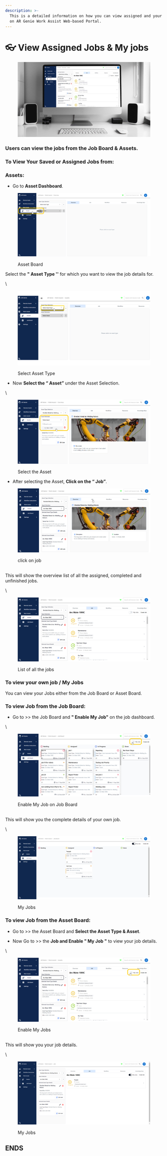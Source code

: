 ```yaml
---
description: >-
  This is a detailed information on how you can view assigned and your own jobs
  on AR Genie Work Assist Web-based Portal.
---
```


# 👓 View Assigned Jobs & My jobs

<figure><img src="../.gitbook/assets/Jobs  (1).jpg" alt=""><figcaption></figcaption></figure>

### Users can view the jobs from the Job Board & Assets.

### To View Your Saved or Assigned Jobs from:

### Assets:



* Go to **Asset Dashboard**.



<figure><img src="../.gitbook/assets/Asset Board_ (1).jpg" alt=""><figcaption><p>Asset Board <br></p></figcaption></figure>



Select the **" Asset Type ''** for which you want to view the job details for.&#x20;

\


<figure><img src="../.gitbook/assets/Select the Asset Type.png" alt=""><figcaption><p>Select Asset Type </p></figcaption></figure>



* Now **Select the “ Asset”** under the Asset Selection.

\


<figure><img src="../.gitbook/assets/select asset 1_.jpg" alt=""><figcaption><p>Select the Asset </p></figcaption></figure>





* After selecting the Asset, **Click on the “ Job”**.





<figure><img src="../.gitbook/assets/click on Job 3_ (1).jpg" alt=""><figcaption><p>click on job </p></figcaption></figure>



\
This will show the overview list of all the assigned, completed and unfinished jobs.

\


<figure><img src="../.gitbook/assets/Job.png" alt=""><figcaption><p>List of all the jobs </p></figcaption></figure>



### To view your own job / My Jobs &#x20;



You can view your Jobs either from the Job Board or Asset Board.&#x20;

### To view Job from the Job Board:&#x20;



* Go to >> the Job Board and **" Enable My Job"** on the job dashboard.&#x20;

\


<figure><img src="../.gitbook/assets/my job job board .jpg" alt=""><figcaption><p>Enable My Job on Job Board</p></figcaption></figure>



\
This will show you the complete details of your own job.&#x20;

\


<figure><img src="../.gitbook/assets/scrnli_7g2bI25Q7153o7.png" alt=""><figcaption><p>My Jobs </p></figcaption></figure>





### To view Job from the Asset Board:&#x20;



* Go to >> the Asset Board and **Select the Asset Type & Asset**.&#x20;



* Now Go to >> the **Job and Enable " My Job "** to view your job details.&#x20;

\


<figure><img src="../.gitbook/assets/Job (1).jpg" alt=""><figcaption><p>Enable My Jobs </p></figcaption></figure>



\
This will show you your job details.&#x20;

\


<figure><img src="../.gitbook/assets/scrnli_lX5AoDmE11Im3L.png" alt=""><figcaption><p>My Jobs </p></figcaption></figure>



## ENDS



